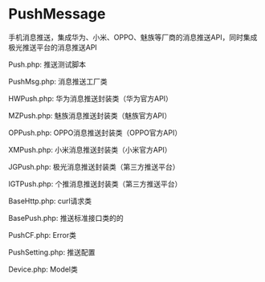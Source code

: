# PushMessage
手机消息推送，集成华为、小米、OPPO、魅族等厂商的消息推送API，同时集成极光推送平台的消息推送API

Push.php: 推送测试脚本

PushMsg.php: 消息推送工厂类


HWPush.php: 华为消息推送封装类（华为官方API）

MZPush.php: 魅族消息推送封装类（魅族官方API）

OPPush.php: OPPO消息推送封装类（OPPO官方API）

XMPush.php: 小米消息推送封装类（小米官方API）

JGPush.php: 极光消息推送封装类（第三方推送平台）

IGTPush.php: 个推消息推送封装类（第三方推送平台）


BaseHttp.php: curl请求类

BasePush.php: 推送标准接口类的的


PushCF.php: Error类

PushSetting.php: 推送配置

Device.php: Model类

